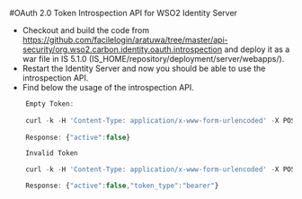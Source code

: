 #OAuth 2.0 Token Introspection API for WSO2 Identity Server

* Checkout and build the code from https://github.com/facilelogin/aratuwa/tree/master/api-security/org.wso2.carbon.identity.oauth.introspection  and deploy it as a war file in IS 5.1.0 (IS_HOME/repository/deployment/server/webapps/). 
* Restart the Identity Server and now you should be able to use the introspection API.
* Find below the usage of the introspection API. 

 ```javascript
     Empty Token:
     
     curl -k -H 'Content-Type: application/x-www-form-urlencoded' -X POST --data 'token=' https://localhost:9443/introspect
     
     Response: {"active":false} 
```
 ```javascript
     Invalid Token 

     curl -k -H 'Content-Type: application/x-www-form-urlencoded' -X POST --data 'token=Bjhk98792k9hkjhk' https://localhost:9443/introspect 

     Response: {"active":false,"token_type":"bearer"} 
```
